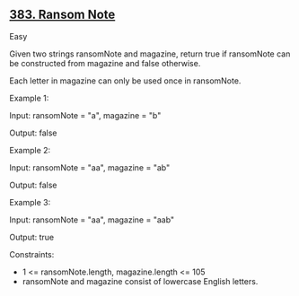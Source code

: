 ## [383. Ransom Note](https://leetcode.com/problems/ransom-note/)

Easy

Given two strings ransomNote and magazine, return true if ransomNote can be constructed from magazine and false otherwise.

Each letter in magazine can only be used once in ransomNote. 

Example 1:

Input: ransomNote = "a", magazine = "b"

Output: false

Example 2:

Input: ransomNote = "aa", magazine = "ab"

Output: false

Example 3:

Input: ransomNote = "aa", magazine = "aab"

Output: true


Constraints:

- 1 <= ransomNote.length, magazine.length <= 105
- ransomNote and magazine consist of lowercase English letters.
